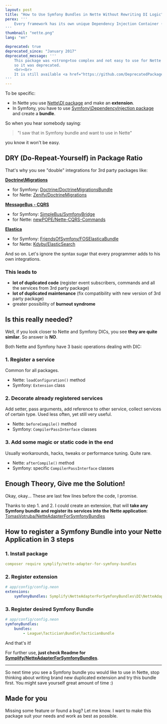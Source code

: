 ```yaml
---
layout: post
title: "How to Use Symfony Bundles in Nette Without Rewriting DI Logic"
perex: '''
    Every framework has its own unique Dependency Injection Container (DIC), where you register your services. <strong>Imagine a set of special glues that are required to add the same paper on different surfaces.</strong> Today I will show you how to use universal glue for Nette surface.
''' 
thumbnail: "nette.png"
lang: "en"

deprecated: true
deprecated_since: "January 2017"
deprecated_message: '''
    This package was <strong>too complex and not easy to use for Nette programmers</strong>. It was downloaded only 20 times during past 2 years,
    so it was deprecated.
    <br><br>
    It is still available <a href="https://github.com/DeprecatedPackages/NetteAdapterForSymfonyBundles">here for inspiration</a> though.
'''
---
```


To be specific: 

- In Nette you use [Nette\DI package](https://github.com/nette/di) and make an **extension**.
- In Symfony, you have to use [Symfony\DependencyInjection package](http://symfony.com/doc/current/components/dependency_injection.html) and create a **bundle**.

So when you hear somebody saying:

> "I saw that in Symfony bundle and want to use in Nette"
    
you know it won't be easy.


## DRY (Do-Repeat-Yourself) in Package Ratio

That's why you see "double" integrations for 3rd party packages like:

**[Doctrine\Migrations](https://github.com/doctrine/migrations)**

- for Symfony: [Doctrine/DoctrineMigrationsBundle](https://github.com/doctrine/DoctrineMigrationsBundle/)
- for Nette: [Zenify/DoctrineMigrations](https://github.com/Zenify/DoctrineMigrations)

**[MessageBus - CQRS](http://simplebus.github.io/)** 

- for Symfony: [SimpleBus/SymfonyBridge](https://github.com/SimpleBus/SymfonyBridge)
- for Nette: [newPOPE/Nette-CQRS-Commands](https://github.com/newPOPE/Nette-CQRS-Commands)
 
**[Elastica](https://github.com/ruflin/Elastica)**

- for Symfony: [FriendsOfSymfony/FOSElasticaBundle](https://github.com/FriendsOfSymfony/FOSElasticaBundle)
- for Nette: [Kdyby/ElasticSearch](https://github.com/Kdyby/ElasticSearch)
 
And so on. Let's ignore the syntax sugar that every programmer adds to his own integrations.   

### This leads to

- **lot of duplicated code** (register event subscribers, commands and all the services from 3rd party package)
- **lot of duplicated maintenance** (fix compatibility with new version of 3rd party package)
- greater possibility of **burnout syndrome**

## Is this really needed?

Well, if you look closer to Nette and Symfony DICs, you see **they are quite similar**. So answer is **NO**.

Both Nette and Symfony have 3 basic operations dealing with DIC:
 
### 1. Register a service

Common for all packages.

- Nette: `loadConfiguration()` method
- Symfony: `Extension` class


### 2. Decorate already registered services

Add setter, pass arguments, add reference to other service, collect services of certain type.
Used less often, yet still very useful.
  
- Nette: `beforeCompile()` method
- Symfony: `CompilerPassInterface` classes


### 3. Add some magic or static code in the end

Usually workarounds, hacks, tweaks or performance tuning. Quite rare.
 
- Nette: `afterCompile()` method
- Symfony: specific `CompilerPassInterface` classes


## Enough Theory, Give me the Solution!

Okay, okay... These are last few lines before the code, I promise.
 
Thanks to step 1. and 2. I could create an extension, that will **take any Symfony bundle and register its services into the Nette application**: [TomasVotruba/NetteAdapterForSymfonyBundles](https://github.com/TomasVotruba/NetteAdapterForSymfonyBundles)

## How to register a Symfony Bundle into your Nette Application in 3 steps 

### 1. Install package

```yaml
composer require symplify/nette-adapter-for-symfony-bundles
```
  
### 2. Register extension

```yaml
# app/config/config.neon
extensions:
    symfonyBundles: Symplify\NetteAdapterForSymfonyBundles\DI\NetteAdapterForSymfonyBundlesExtension
```

### 3. Register desired Symfony Bundle

```yaml
# app/config/config.neon
symfonyBundles:
    bundles:
		- League\Tactician\Bundle\TacticianBundle
```

And that's it!

For further use, **just check Readme for [Symplify/NetteAdapterForSymfonyBundles](https://github.com/Symplify/NetteAdapterForSymfonyBundles)**.

---

So next time you see a Symfony bundle you would like to use in Nette, stop thinking about writing brand new duplicated extension and try this bundle first. You might save yourself great amount of time :) 


## Made for you

Missing some feature or found a bug? Let me know. I want to make this package suit your needs and work as best as possible.
